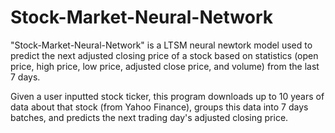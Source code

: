 # Stock-Market-Neural-Network
"Stock-Market-Neural-Network" is a LTSM neural newtork model used to predict the next adjusted closing price of a stock based on statistics (open price, high price, low price, adjusted close price, and volume) from the last 7 days.

Given a user inputted stock ticker, this program downloads up to 10 years of data about that stock (from Yahoo Finance), groups this data into 7 days batches, and predicts the next trading day's adjusted closing price.

